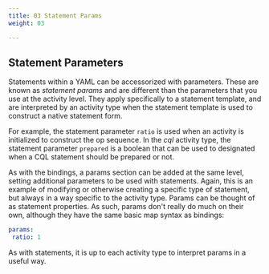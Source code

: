 ```yaml
---
title: 03 Statement Params
weight: 03

---
```


## Statement Parameters

Statements within a YAML can be accessorized with parameters. These are known as _statement params_ and are different
than the parameters that you use at the activity level. They apply specifically to a statement template, and are
interpreted by an activity type when the statement template is used to construct a native statement form.

For example, the statement parameter `ratio` is used when an activity is initialized to construct the op sequence. In
the _cql_ activity type, the statement parameter `prepared` is a boolean that can be used to designated when a CQL
statement should be prepared or not.

As with the bindings, a params section can be added at the same level, setting additional parameters to be used with
statements. Again, this is an example of modifying or otherwise creating a specific type of statement, but always in a
way specific to the activity type. Params can be thought of as statement properties. As such, params don't really do
much on their own, although they have the same basic map syntax as bindings:

```yaml
params:
 ratio: 1
```

As with statements, it is up to each activity type to interpret params in a useful way.

